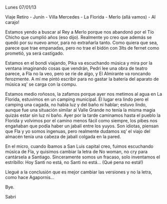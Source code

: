 Lunes 07/01/13

Viaje Retiro - Junín - Villa Mercedes - La Florida - Merlo (allá vamos) - Al carajo!

Estamos yendo a buscar al Rey a Merlo porque nos abandonó por el Tío Chicho que cumplió años (eso dijo). Realmente yo creo que además se quedó por su nuevo amor, para no extrañarla tanto. Como quiera que sea, parece que trae empanadas, pero no trae el bidón con 3lts de fernet como prometió, ya será castigado.

Estamos en el bondi viajando, Pika va escuchando música y mira por la ventana imaginando cosas que vendrán, Pedri lee una obra de teatro parece, a Fla no la veo, pero se ríe de algo, y El Almirante va roncando ferozmente. A mí me pintó escribir para no gastar la batería del aparato de música xq' se carga con la compu.

Estamos medio roñosos, la zafamos porque ayer nos metimos al agua en La Florida, estuvimos en un camping municipal. El lugar era lindo pero el camping una cagada, no había luz y del baño ni hablar; estuvo lindo, aunque fue una situación similar al Valle Grande no tenía la misma magia quizás estar sin luz ni baño. Ayer por la tarde caminamos hasta el pueblo la Florida y volvimos por el camino menos fácil como siempre, los pibes nos engañaban que podía haber un jabalí entre los yuyos. Son idiotas, piensan que Fla y yo somos ingenuas, pero realmente dudamos xq' el viajo del almacén tenía una cabeza de jabalí colgada en la pared.

En el micro, cuando íbamos a San Luis capital creo, fuimos escuchando música de Fla, y quisimos cambiar la letra de No woman, no cry para cantársela a Santiago. Sinceramente somos un fracaso, solo inventamos el estribillo: Hoy Santi no está, no Santi no está... (Qué pena no está!)

Llegué a la conclusión que es mejor cambiar las versiones y no la letra, como hace Agapornis...

Bye.

Sabri
